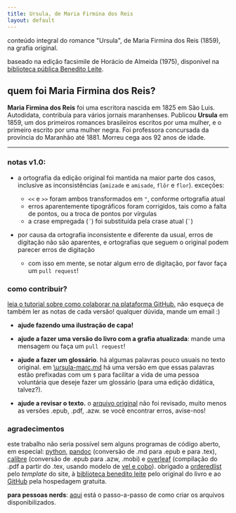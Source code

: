 ```yaml
---
title: Ursula, de Maria Firmina dos Reis
layout: default
---
```

conteúdo integral do romance "Ursula", de Maria Firmina dos Reis (1859), na grafia original.

baseado na edição facsimile de Horácio de Almeida (1975), disponível na [biblioteca pública Benedito Leite](http://www.cultura.ma.gov.br/portal/sgc/modulos/sgc_bpbl/acervo_digital/arq_ad/20150722152956.pdf).

## quem foi Maria Firmina dos Reis?
__Maria Firmina dos Reis__ foi uma escritora nascida em 1825 em São Luis. Autodidata, contribuía para vários jornais maranhenses. Publicou __Ursula__ em 1859, um dos primeiros romances brasileiros escritos por uma mulher, e o primeiro escrito por uma mulher negra. Foi professora concursada da província do Maranhão até 1881. Morreu cega aos 92 anos de idade.

* * *

### notas v1.0:

* a ortografia da edição original foi mantida na maior parte dos casos, inclusive as inconsistências (`amizade` e `amisade`, `flôr` e `flor`).  exceções:
	* `<<` e `>>` foram ambos transformados em `"`, conforme ortografia atual
	* erros aparentemente tipográficos foram corrigidos, tais como a falta de pontos, ou a troca de pontos por vírgulas
	* a crase empregada (`´`) foi substituída pela crase atual (`` ` ``)

* por causa da ortografia inconsistente e diferente da usual, erros de digitação não são aparentes, e ortografias que seguem o original podem parecer erros de digitação
	* com isso em mente, se notar algum erro de digitação, por favor faça um `pull request`!
	
### como contribuir?

[leia o tutorial sobre como colaborar na plataforma GitHub.](/ursula/contribuir)
não esqueça de também ler as notas de cada versão! qualquer dúvida, mande um email :)

* __ajude fazendo uma ilustração de capa!__

* __ajude a fazer uma versão do livro com a grafia atualizada__: mande uma mensagem ou faça um `pull request`!

* __ajude a fazer um glossário__. há algumas palavras pouco usuais no texto original. em [\ursula-marc.md](https://github.com/odanoburu/ursula/blob/master/ursula-marc.md) há uma versão em que essas palavras estão prefixadas com um `$` para facilitar a vida de uma pessoa voluntária que deseje fazer um glossário (para uma edição didática, talvez?).

* __ajude a revisar o texto.__ o [arquivo original](https://github.com/odanoburu/ursula/blob/master/v1.0-ursula.md) não foi revisado, muito menos as versões .epub, .pdf, .azw. se você encontrar erros, avise-nos!

### agradecimentos
este trabalho não seria possível sem alguns programas de código aberto, em especial: [python](https://www.python.org/), [pandoc](http://pandoc.org/) (conversão de .md para .epub e para .tex), [calibre](https://calibre-ebook.com/) (conversão de .epub para .azw, .mobi) e [overleaf](https://www.overleaf.com/) (compilação do .pdf a partir do .tex, usando modelo de [vel e cobo](http://www.latextemplates.com/template/ebook)). obrigado a [orderedlist](https://github.com/orderedlist) pelo _template_ do site, à [biblioteca benedito leite](http://www.cultura.ma.gov.br/bpbl/) pelo original do livro e ao [GitHub](https://github.com/) pela hospedagem gratuita.

__para pessoas nerds__: [aqui](/ursula/construir) está o passo-a-passo de como criar os arquivos disponibilizados.
